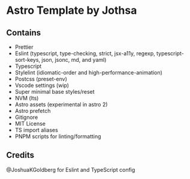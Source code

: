 # Astro Template by Jothsa

## Contains

- Prettier
- Eslint (typescript, type-checking, strict, jsx-a11y, regexp, typescript-sort-keys, json, jsonc, md, and yaml)
- Typescript
- Stylelint (idiomatic-order and high-performance-animation)
- Postcss (preset-env)
- Vscode settings (wip)
- Super minimal base styles/reset
- NVM (lts)
- Astro assets (experimental in astro 2)
- Astro prefetch
- Gitignore
- MIT License
- TS import aliases
- PNPM scripts for linting/formatting

## Credits

@JoshuaKGoldberg for Eslint and TypeScript config
